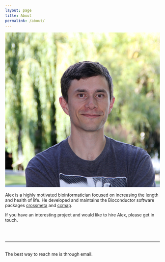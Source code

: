 ```yaml
---
layout: page
title: About
permalink: /about/
---
```


<img class="col one right" src="/img/prof_pic_1000.jpg">



Alex is a highly motivated bioinformatician focused on increasing the length and
health of life. He developed and maintains the Bioconductor software packages <a href="http://bioconductor.org/packages/crossmeta/" target="blank">crossmeta</a> and
<a href="http://bioconductor.org/packages/ccmap/" target="blank">ccmap</a>.

If you have an interesting project and would like to hire Alex, please get in touch.

<br/>
<br/>
<hr/>
<br/>
<span class="contacticon center">
	<a href="mailto:alexvpickering@gmail.com"><i class="fa fa-envelope-square fa-2x"></i></a>
	<a href="https://github.com/alexvpickering" target="_blank"><i class="fa fa-github-square fa-2x"></i></a>
	<a href="https://ca.linkedin.com/in/alexvpickering" target="_blank"><i class="fa fa-linkedin-square fa-2x"></i></a>
</span>

<div class="col three caption center">
	The best way to reach me is through email.
</div>

